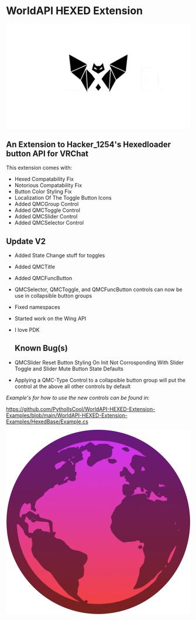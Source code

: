 # WorldAPI HEXED Extension
<p align="center">
<img src="https://github.com/PytholIsCool/Assets/blob/main/Assets/VRC/Hexed/Hexed%20Banner%20Transparent.png" />
</p>

## An Extension to Hacker_1254's Hexedloader button API for VRChat

This extension comes with:
- Hexed Compatability Fix
- Notorious Compatability Fix
- Button Color Styling Fix
- Localization Of The Toggle Button Icons
- Added QMCGroup Control
- Added QMCToggle Control
- Added QMCSlider Control
- Added QMCSelector Control

## Update V2
- Added State Change stuff for toggles
- Added QMCTitle
- Added QMCFuncButton
- QMCSelector, QMCToggle, and QMCFuncButton controls can now be use in collapsible button groups
- Fixed namespaces
- Started work on the Wing API
- I love PDK

  ## Known Bug(s)
- QMCSlider Reset Button Styling On Init Not Corrosponding With Slider Toggle and Slider Mute Button State Defaults
- Applying a QMC-Type Control to a collapsible button group will put the control at the above all other controls by default

*Example's for how to use the new controls can be found in:*

https://github.com/PytholIsCool/WorldAPI-HEXED-Extension-Examples/blob/main/WorldAPI-HEXED-Extension-Examples/HexedBase/Example.cs


<p align="center">
<img src="https://github.com/PytholIsCool/Assets/blob/main/Assets/VRC/World/WorldClient.png" />
</p>
